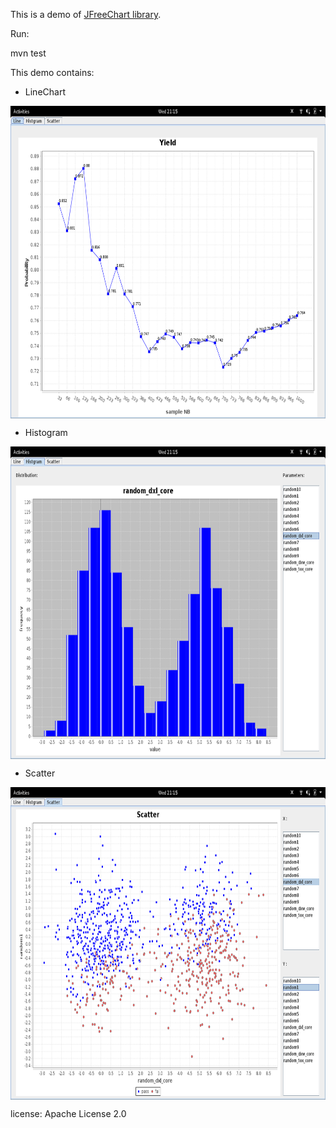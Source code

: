 This is a demo of [JFreeChart library](http://www.jfree.org/jfreechart/).

Run:

mvn test

This demo contains:

 - LineChart

 <img src="./screenShot/1.png" width = "888" height = "500" alt="" align=center />

 - Histogram

 <img src="./screenShot/2.png" width = "888" height = "500" alt="" align=center />

 - Scatter

 <img src="./screenShot/3.png" width = "888" height = "500" alt="" align=center />

 license: Apache License 2.0
